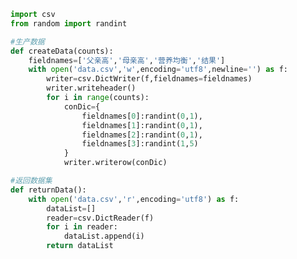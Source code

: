 
<BlogInfo id="1146" title="23.createData" author="白日梦想猿" pv=0 read_times=0 pre_cost_time="0分37秒" category="算法" tag_list="['算法']" create_time="2021.04.18 11:20:24" update_time="2021.04.18 20:34:46" />

```python
import csv
from random import randint

#生产数据
def createData(counts):
    fieldnames=['父亲高','母亲高','营养均衡','结果']
    with open('data.csv','w',encoding='utf8',newline='') as f:
        writer=csv.DictWriter(f,fieldnames=fieldnames)
        writer.writeheader()
        for i in range(counts):
            conDic={
                fieldnames[0]:randint(0,1),
                fieldnames[1]:randint(0,1),
                fieldnames[2]:randint(0,1),
                fieldnames[3]:randint(1,5)
            }
            writer.writerow(conDic)

#返回数据集
def returnData():
    with open('data.csv','r',encoding='utf8') as f:
        dataList=[]
        reader=csv.DictReader(f)
        for i in reader:
            dataList.append(i)
        return dataList






```
